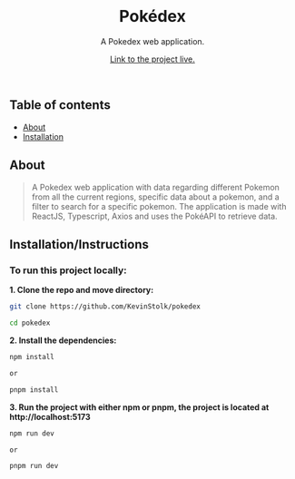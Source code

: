 <div align="center">
  <br/>
  <p>
    <h1>Pokédex</h1>
    <p>A Pokedex web application.</p>
    <a href="https://pokedex-khaki-seven.vercel.app/">Link to the project live.</a>
  </p>
  <br/>
</div>

## Table of contents

-   [About](#about)
-   [Installation](#installation)

## About

> A Pokedex web application with data regarding different Pokemon from all the current regions, specific data about a pokemon, and a filter to search for a specific pokemon.
> The application is made with ReactJS, Typescript, Axios and uses the PokéAPI to retrieve data.

## Installation/Instructions

### To run this project locally:

**1. Clone the repo and move directory:**

```bash
git clone https://github.com/KevinStolk/pokedex

cd pokedex
```

**2. Install the dependencies:**

```bash
npm install

or

pnpm install
```

**3. Run the project with either npm or pnpm, the project is located at http://localhost:5173**

```bash
npm run dev

or

pnpm run dev
```
